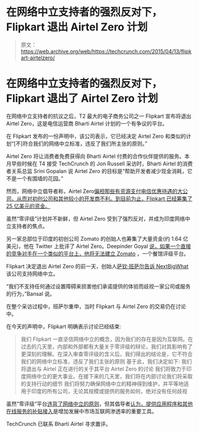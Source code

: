 # 在网络中立支持者的强烈反对下，Flipkart 退出 Airtel Zero 计划

> 原文：<https://web.archive.org/web/https://techcrunch.com/2015/04/13/flipkart-airtelzero/>

# 在网络中立支持者的强烈反对下，Flipkart 退出了 Airtel Zero 计划

在网络中立支持者的抗议之后，T2 最大的电子商务公司之一 Flipkart 宣布将退出 Airtel Zero，这是电信运营商 Bharti Airtel 计划的一个有争议的平台。

在 Flipkart 发布的一份声明中，该公司表示，它已经决定 Airtel Zero 和类似的计划“[不]符合我们的网络中立标准，违反了我们所主张的原则。”

Airtel Zero 将让消费者免费获得向 Bharti Airtel 付费的合作伙伴提供的服务。本月早些时候在 T4 接受 TechCrunch 的 Jon Russell 采访时，Bharti Airtel 的消费者关系总监 Srini Gopalan 说 Airtel Zero 的目标是“帮助开发者减少现金消耗，它不是一个有围墙的花园。”

然而，网络中立倡导者称，Airtel Zero[偏袒那些有资源支付电信优惠待遇的大公司，从而对初创公司和其他较小的开发商不利。到目前为止，Flipkart 已经筹集了 25 亿美元的资金。](https://web.archive.org/web/20221205060643/http://indianexpress.com/article/technology/social/net-neutrality-airtel-zero-is-not-a-win-win-platform-start-ups-cry-foul-over-such-plans/)

虽然“零评级”计划并不新鲜，但 Airtel Zero 受到了强烈反对，并成为印度网络中立支持者的焦点。

另一家总部位于印度的初创公司 Zomato 的创始人也筹集了大量资金(约 1.64 亿美元)，他在 Twitter 上批评了 Airtel Zero。Deepinder Goyal [说，如果一个直接的竞争对手在一个类似的平台上，他将无法建立 Zomato](https://web.archive.org/web/20221205060643/http://www.bgr.in/news/couldnt-have-built-zomato-if-we-had-a-competitor-on-something-like-airtel-zero-zomato-ceo-netneutrality/) ，一个餐馆评级平台。

Flipkart 决定退出 Airtel Zero 的前一天，创始人[萨钦·班萨尔告诉 NextBigWhat](https://web.archive.org/web/20221205060643/http://www.nextbigwhat.com/flipkart-net-neutrality-zero-rating-297/) 该公司支持网络中立。

“我们不支持任何通过设置障碍来损害他们承诺提供的体验而歧视一家公司或服务的行为，”Bansal 说。

在整个采访过程中，班萨尔重申，当时 Flipkart 与 Airtel Zero 的交易仍在讨论中。

在今天的声明中，Flipkart 明确表示讨论已经结束:

> 我们 Flipkart 一直坚信网络中立的概念，因为我们的存在是因为互联网。在过去的几天里，内部和外部都有大量关于零评级的辩论，我们对其影响有了更深刻的理解。在深入审查零评级的含义后，我们得出的结论是，它不符合我们的网络中立标准，违反了我们主张的原则
> 基于此，我们决定如下:
> 我们将退出与 Airtel 正在进行的关于其平台 Airtel Zero 的讨论
> 我们将致力于印度网络中立的更大事业。在接下来的几天里，我们将在内部讨论我们将采取的支持行动的细节
> 我们将努力确保网络中立的精神得到维护，并平等地适用于印度的所有公司，无论其规模或提供的服务如何，绝对没有任何歧视

虽然“零评级”平台[违背了网络中立的原则](https://web.archive.org/web/20221205060643/http://ec.europa.eu/commission/2014-2019/ansip/blog/guest-blog-sir-tim-berners-lee-founding-director-world-wide-web-foundation_en)，但其倡导者[认为，提供应用程序和其他在线服务的补贴接入](https://web.archive.org/web/20221205060643/http://www.internetsociety.org/blog/asia-pacific-bureau/2014/09/zero-rating-enabling-or-restricting-internet-access)是增加发展中市场互联网渗透率的重要工具。

TechCrunch 已联系 Bharti Airtel 寻求置评。